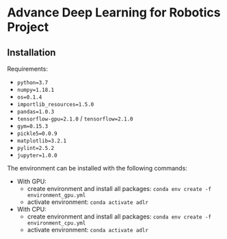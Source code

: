 # Advance Deep Learning for Robotics Project

## Installation

Requirements:
* `python=3.7`
* `numpy=1.18.1`
* `os=0.1.4`
* `importlib_resources=1.5.0`
* `pandas=1.0.3`
* `tensorflow-gpu=2.1.0` / `tensorflow=2.1.0`
* `gym=0.15.3`
* `pickle5=0.0.9`
* `matplotlib=3.2.1`
* `pylint=2.5.2`
* `jupyter=1.0.0`

The environment can be installed with the following commands:
* With GPU:
    * create environment and install all packages: `conda env create -f environment_gpu.yml`
    * activate environment: `conda activate adlr`
* With CPU:
    * create environment and install all packages: `conda env create -f environment_cpu.yml`
    * activate environment: `conda activate adlr`